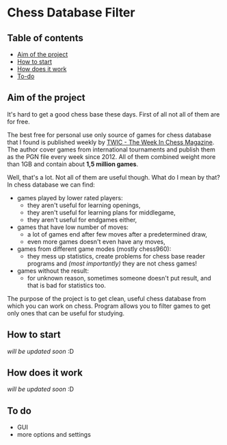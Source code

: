 # Chess Database Filter

## Table of contents
* [Aim of the project](#aim-of-the-project)
* [How to start](#how-to-start)
* [How does it work](#how-does-it-work)
* [To-do](#to-do)

## Aim of the project
It's hard to get a good chess base these days. First of all not all of them are for free.

The best free for personal use only source of games for chess database that I found is published weekly by 
[TWIC - The Week In Chess Magazine](https://theweekinchess.com/twic). The author cover games from international 
tournaments and publish them as the PGN file every week since 2012. All of them combined weight more than 1GB
and contain about <b>1,5 million games</b>.

Well, that's a lot. Not all of them are useful though. What do I mean by that?
In chess database we can find:
* games played by lower rated players:
   * they aren't useful for learning openings,
   * they aren't useful for learning plans for middlegame,
   * they aren't useful for endgames either,
* games that have low number of moves:
   * a lot of games end after few moves after a predetermined draw,
   * even more games doesn't even have any moves,
* games from different game modes (mostly chess960):
   * they mess up statistics, create problems for chess base reader programs and <i>(most importantly)</i> 
   they are not chess games!
* games without the result:
   * for unknown reason, sometimes someone doesn't put result, and that is bad for statistics too.

The purpose of the project is to get clean, useful chess database from which you can work on chess.
Program allows you to filter games to get only ones that can be useful for studying.

## How to start
<i>will be updated soon</i> :D
## How does it work
<i>will be updated soon</i> :D
## To do
* GUI
* more options and settings
